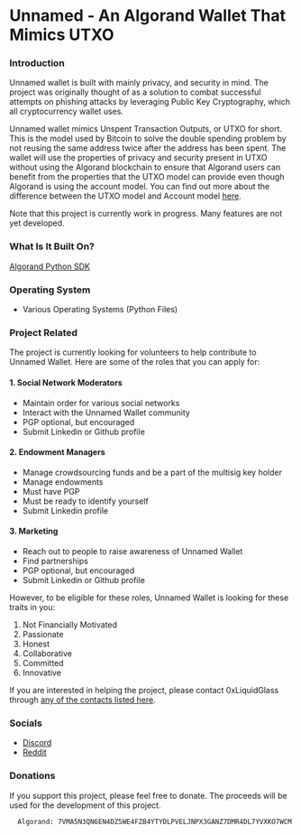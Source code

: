 # Unnamed - An Algorand Wallet That Mimics UTXO

### Introduction

Unnamed wallet is built with mainly privacy, and security in mind. The project was originally thought of as a solution to combat successful attempts on phishing attacks by leveraging Public Key Cryptography, which all cryptocurrency wallet uses.

Unnamed wallet mimics Unspent Transaction Outputs, or UTXO for short. This is the model used by Bitcoin to solve the double spending problem by not reusing the same address twice after the address has been spent. The wallet will use the properties of privacy and security present in UTXO without using the Algorand blockchain to ensure that Algorand users can benefit from the properties that the UTXO model can provide even though Algorand is using the account model. You can find out more about the difference between the UTXO model and Account model [here](https://www.youtube.com/watch?v=HT6_j_ZyAms).

Note that this project is currently work in progress. Many features are not yet developed.

### What Is It Built On?

[Algorand Python SDK](https://github.com/algorand/py-algorand-sdk)

### Operating System

- Various Operating Systems (Python Files)

### Project Related

The project is currently looking for volunteers to help contribute to Unnamed Wallet. Here are some of the roles that you can apply for:

#### 1. Social Network Moderators
- Maintain order for various social networks
- Interact with the Unnamed Wallet community
- PGP optional, but encouraged
- Submit Linkedin or Github profile

#### 2. Endowment Managers
- Manage crowdsourcing funds and be a part of the multisig key holder
- Manage endowments
- Must have PGP
- Must be ready to identify yourself
- Submit Linkedin profile

#### 3. Marketing
- Reach out to people to raise awareness of Unnamed Wallet
- Find partnerships
- PGP optional, but encouraged
- Submit Linkedin or Github profile

However, to be eligible for these roles, Unnamed Wallet is looking for these traits in you:

1. Not Financially Motivated
2. Passionate
3. Honest
4. Collaborative
5. Committed
6. Innovative

If you are interested in helping the project, please contact 0xLiquidGlass through [any of the contacts listed here](https://github.com/0xLiquidGlass/0xLiquidGlass/blob/main/README.md#contact).

### Socials

- [Discord](https://discord.gg/kePECdcXad)
- [Reddit](https://www.reddit.com/r/unnamed_wallet/)

### Donations

If you support this project, please feel free to donate. The proceeds will be used for the development of this project.

``` 
  Algorand: 7VMA5N3QN6EN4DZ5WE4FZB4YTYDLPVELJNPX3GANZ7DMR4DL7YVXKO7WCM
```
